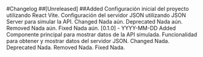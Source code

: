 #Changelog
##[Unreleased]
##Added
Configuración inicial del proyecto utilizando React Vite.
Configuración del servidor JSON utilizando JSON Server para simular la API.
Changed
Nada aún.
Deprecated
Nada aún.
Removed
Nada aún.
Fixed
Nada aún.
[0.1.0] - YYYY-MM-DD
Added
Componente principal para mostrar datos de la API simulada.
Funcionalidad para obtener y mostrar datos del servidor JSON.
Changed
Nada.
Deprecated
Nada.
Removed
Nada.
Fixed
Nada.
